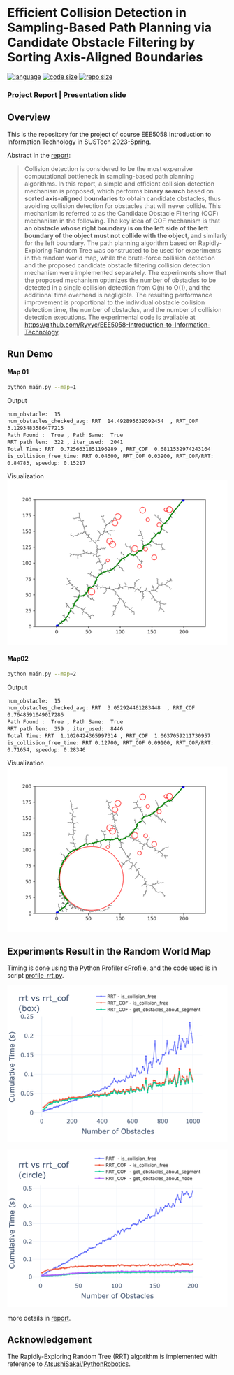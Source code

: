 # Efficient Collision Detection in Sampling-Based Path Planning via Candidate Obstacle Filtering by Sorting Axis-Aligned Boundaries

[![language](https://img.shields.io/github/languages/top/Ryyyc/EEE5058-Introduction-to-Information-Technology?color=%23330099)]()
[![code size](https://img.shields.io/github/languages/code-size/Ryyyc/EEE5058-Introduction-to-Information-Technology?color=%230099CC)]()
[![repo size](https://img.shields.io/github/repo-size/Ryyyc/EEE5058-Introduction-to-Information-Technology?color=%23CC9900)]()

### [Project Report](doc/12233219_RYC_COF_report.pdf) | [Presentation slide](doc/12233219_RYC_COF_slide.pdf)

## Overview

This is the repository for the project of course EEE5058 Introduction to Information Technology in SUSTech 2023-Spring.

Abstract in the [report](doc/12233219_RYC_COF_report.pdf):
> Collision detection is considered to be the most expensive computational bottleneck in sampling-based path planning
> algorithms. In this report, a simple and efficient collision detection mechanism is proposed, which performs **binary
search** based on **sorted axis-aligned boundaries** to obtain candidate obstacles, thus avoiding collision detection
> for obstacles that will never collide. This mechanism is referred to as the Candidate Obstacle Filtering (COF) mechanism
> in the following. The key idea of COF mechanism is that **an obstacle whose right boundary is on the left side of the
left boundary of the object must not collide with the object**, and similarly for the left boundary. The path planning
> algorithm based on Rapidly-Exploring Random Tree was constructed to be used for experiments in the random world map,
> while the brute-force collision detection and the proposed candidate obstacle filtering collision detection mechanism
> were implemented separately. The experiments show that the proposed mechanism optimizes the number of obstacles to be
> detected in a single collision detection from O(n) to O(1), and the additional time overhead is negligible. The
> resulting performance improvement is proportional to the individual obstacle collision detection time, the number of
> obstacles, and the number of collision detection executions. The experimental code is available
> at https://github.com/Ryyyc/EEE5058-Introduction-to-Information-Technology.

## Run Demo

#### Map 01

```bash
python main.py --map=1
```

Output

```text
num_obstacle:  15
num_obstacles_checked_avg: RRT  14.492895639392454  , RRT_COF  3.1293483586477215
Path Found :  True , Path Same:  True
RRT path len:  322 , iter_used:  2041
Total Time: RRT  0.7256631851196289 , RRT_COF  0.6811532974243164
is_collision_free_time: RRT 0.04600, RRT_COF 0.03900, RRT_COF/RRT: 0.84783, speedup: 0.15217
```

Visualization
![Map01_solved.png](images/Map01_solved.png)

#### Map02

```bash
python main.py --map=2
```

Output

```text
num_obstacle:  15
num_obstacles_checked_avg: RRT  3.052924461283448  , RRT_COF  0.7648591049017286
Path Found :  True , Path Same:  True
RRT path len:  359 , iter_used:  8446
Total Time: RRT  1.1020424365997314 , RRT_COF  1.0637059211730957
is_collision_free_time: RRT 0.12700, RRT_COF 0.09100, RRT_COF/RRT: 0.71654, speedup: 0.28346
```

Visualization
![Map02_solved.png](images/Map02_solved.png)

## Experiments Result in the Random World Map

Timing is done using the Python Profiler [cProfile](https://docs.python.org/3/library/profile.html#module-cProfile), and
the code used is in script [profile_rrt.py](profile_rrt.py).

![random_world-rrt_vs_rrt_cof-box-mean.png](images/random_world-rrt_vs_rrt_cof-box-mean.png)

![random_world-rrt_vs_rrt_cof-circle-mean.png](images/random_world-rrt_vs_rrt_cof-circle-mean.png)

more details in [report](doc/12233219_RYC_COF_report.pdf).

## Acknowledgement

The Rapidly-Exploring Random Tree (RRT) algorithm is implemented with reference
to [AtsushiSakai/PythonRobotics](https://github.com/AtsushiSakai/PythonRobotics/blob/master/PathPlanning/RRT/rrt.py).